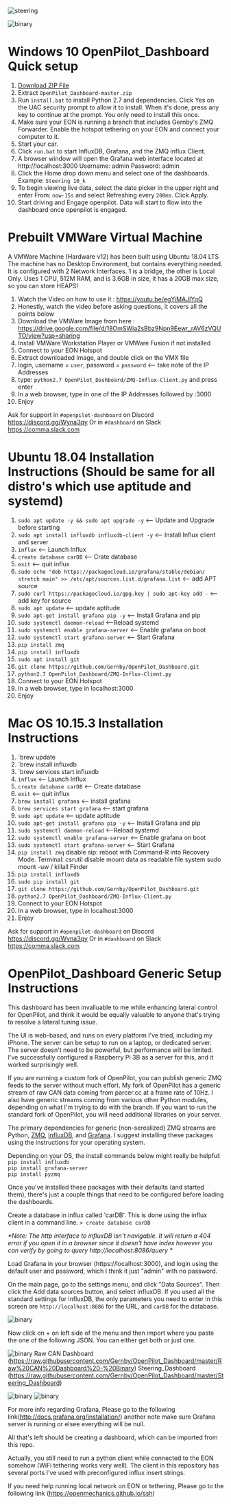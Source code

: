 ![steering](https://github.com/Gernby/OpenPilot_Dashboard/blob/master/SteeringDashboard.png)

![binary](https://github.com/Gernby/OpenPilot_Dashboard/blob/master/BinaryDashboard.png)

# Windows 10 OpenPilot_Dashboard Quick setup

1. [Download ZIP File](../../archive/master.zip)
2. Extract `OpenPilot_Dashboard-master.zip`
3. Run `install.bat` to install Python 2.7 and dependencies. Click Yes on the UAC security prompt to allow it to install. When it's done, press any key to continue at the prompt. You only need to install this once.
4. Make sure your EON is running a branch that includes Gernby's ZMQ Forwarder. Enable the hotspot tethering on your EON and connect your computer to it.
5. Start your car.
6. Click `run.bat` to start InfluxDB, Grafana, and the ZMQ influx Client.
7. A browser window will open the Grafana web interface located at http://localhost:3000
Username: admin
Password: admin
8. Click the Home drop down menu and select one of the dashboards. Example: `Steering 10_k`
9. To begin viewing live data, select the date picker in the upper right and enter From: `now-15s` and select Refreshing every `200ms`. Click Apply.
10. Start driving and Engage openpilot. Data will start to flow into the dashboard once openpilot is engaged.

# Prebuilt VMWare Virtual Machine

A VMWare Machine (Hardware v12) has been built using Ubuntu 18.04 LTS
The machine has no Desktop Environment, but contains everything needed.
It is configured with 2 Network Interfaces.  1 is a bridge, the other is Local Only.
Uses 1 CPU, 512M RAM, and is 3.6GB in size, it has a 20GB max size, so you can store HEAPS!

1. Watch the Video on how to use it : https://youtu.be/egYiMAJIYqQ
2. Honestly, watch the video before asking questions, it covers all the points below
3. Download the VMWare Image from here : https://drive.google.com/file/d/18OmSWia2sBbz9Npn9Eewr_rAV6zVQUTO/view?usp=sharing
4. Install VMWare Workstation Player or VMWare Fusion if not installed
5. Connect to your EON Hotspot
6. Extract downloaded Image, and double click on the VMX file
7. login, username = `user`, password = `password`  <-- take note of the IP Addresses
8. type: `python2.7 OpenPilot_Dashboard/ZMQ-Influx-Client.py` and press enter
9. In a web browser, type in one of the IP Addresses followed by :3000
10. Enjoy

Ask for support in `#openpilot-dashboard` on Discord https://discord.gg/Wyna3qy
Or in `#dashboard` on Slack https://comma.slack.com

# Ubuntu 18.04 Installation Instructions (Should be same for all distro's which use aptitude and systemd)

1. `sudo apt update -y && sudo apt upgrade -y` <-- Update and Upgrade before starting
2. `sudo apt install influxdb influxdb-client -y` <-- Install Influx client and server
3. `influx` <-- Launch Influx
4. `create database carDB` <-- Crate database
5. `exit` <-- quit influx
6. `sudo echo "deb https://packagecloud.io/grafana/stable/debian/ stretch main" >> /etc/apt/sources.list.d/grafana.list` <-- add APT source
7. `sudo curl https://packagecloud.io/gpg.key | sudo apt-key add -` <-- add key for source
8. `sudo apt update` <-- update aptitude
9. `sudo apt-get install grafana pip -y` <-- Install Grafana and pip
10. `sudo systemctl daemon-reload` <--Reload systemd
11. `sudo systemctl enable grafana-server` <-- Enable grafana on boot
12. `sudo systemctl start grafana-server` <-- Start Grafana
13. `pip install zmq`
14. `pip install influxdb`
15. `sudo apt install git`
16. `git clone https://github.com/Gernby/OpenPilot_Dashboard.git`
17. `python2.7 OpenPilot_Dashboard/ZMQ-Influx-Client.py`
18. Connect to your EON Hotspot
19. In a web browser, type in localhost:3000
20. Enjoy

# Mac OS 10.15.3 Installation Instructions

1. `brew update
2. `brew install influxdb
3. `brew services start influxdb
3. `influx` <-- Launch Influx
4. `create database carDB` <-- Create database
5. `exit` <-- quit influx
6. `brew install grafana` <-- install grafana
7. `brew services start grafana` <-- start grafana
8. `sudo apt update` <-- update aptitude
9. `sudo apt-get install grafana pip -y` <-- Install Grafana and pip
10. `sudo systemctl daemon-reload` <--Reload systemd
11. `sudo systemctl enable grafana-server` <-- Enable grafana on boot
12. `sudo systemctl start grafana-server` <-- Start Grafana
13. `pip install zmq`
disable sip: reboot with Command-R into Recovery Mode. Terminal: csrutil disable
mount data as readable file system 
sudo mount -uw /
killall Finder
14. `pip install influxdb`
15. `sudo pip install git`
16. `git clone https://github.com/Gernby/OpenPilot_Dashboard.git`
17. `python2.7 OpenPilot_Dashboard/ZMQ-Influx-Client.py`
18. Connect to your EON Hotspot
19. In a web browser, type in localhost:3000
20. Enjoy


Ask for support in `#openpilot-dashboard` on Discord https://discord.gg/Wyna3qy
Or in `#dashboard` on Slack https://comma.slack.com

# OpenPilot_Dashboard Generic Setup Instructions

This dashboard has been invalluable to me while enhancing lateral control for OpenPilot, and think it would be equally valuable to anyone that's trying to resolve a lateral tuning issue.

The UI is web-based, and runs on every platform I've tried, including my iPhone.  The server can be setup to run on a laptop, or dedicated server.  The server doesn't need to be powerful, but performance will be limited.  I've successfully configured a Raspberry Pi 3B as a server for this, and it worked surprisingly well.

If you are running a custom fork of OpenPilot, you can publish generic ZMQ feeds to the server without much effort.  My fork of OpenPilot has a generic stream of raw CAN data coming from parcer.cc at a frame rate of 10Hz.  I also have generic streams coming from various other Python modules, depending on what I'm trying to do with the branch.  If you want to run the standard fork of OpenPilot, you will need additional libraries on your server.  

The primary dependencies for generic (non-serealized) ZMQ streams are Python, [ZMQ](http://zeromq.org/bindings:python), [InfluxDB](https://github.com/influxdata/influxdb), and [Grafana](https://grafana.com/grafana/download).  I suggest installing these packages using the instructions for your operating system.

Depending on your OS, the install commands below might really be helpful:  
`pip install influxdb`  
`pip install grafana-server`  
`pip install pyzmq`

Once you've installed these packages with their defaults (and started them), there's just a couple things that need to be configured before loading the dashboards.

Create a database in influx called 'carDB'.  This is done using the influx client in a command line.
`> create database carDB`

_*Note: The http interface to influxDB isn't navigable.  It will return a 404 error if you open it in a browser since it doesn't have index however you can verify by going to query http://localhost:8086/query *_

Load Grafana in your browser (https://localhost:3000), and login using the default user and password, which I think it just "admin" with no password.

On the main page, go to the settings menu, and click "Data Sources".  Then click the Add data sources button, and select influxDB.  If you used all the standard settings for influxDB, the only parameters you need to enter in this screen are `http://localhost:8086` for the URL, and `carDB` for the database.

![binary](https://i.imgur.com/qJjZYen.png)

Now click on + on left side of the menu and then import where you paste the one of the following JSON. You can either get both or just one.

![binary](https://i.imgur.com/yVr3ZrB.png)
Raw CAN Dashboard (https://raw.githubusercontent.com/Gernby/OpenPilot_Dashboard/master/Raw%20CAN%20Dashboard%20-%20Binary)
Steering_Dashboard (https://raw.githubusercontent.com/Gernby/OpenPilot_Dashboard/master/Steering_Dashboard)

![binary](https://i.imgur.com/4Te8yMf.png)
![binary](https://i.imgur.com/cAMiIwj.png)

For more info regarding  Grafana, Please go to the following link(http://docs.grafana.org/installation/) another note make sure Grafana server is running or elsee everything will be null.

All that's left should be creating a dashboard, which can be imported from this repo.

Actually, you still need to run a python client while connected to the EON somehow (WiFi tethering works very well).  The client in this repository has several ports I've used with preconfigured influx insert strings.

If you need help running local network on EON or tethering, Please go to the following link (https://openmechanics.github.io/ssh)
